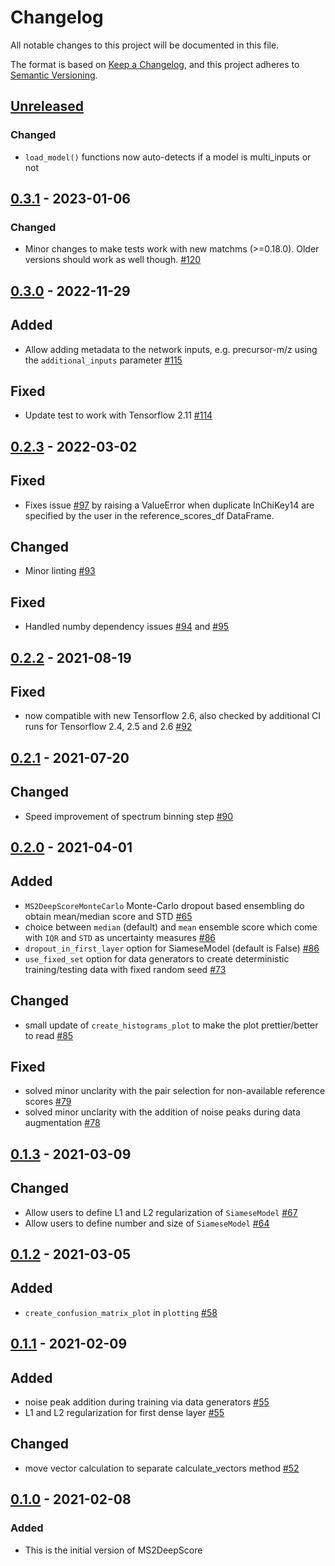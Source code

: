 # Changelog

All notable changes to this project will be documented in this file.

The format is based on [Keep a Changelog](https://keepachangelog.com/en/1.0.0/),
and this project adheres to [Semantic Versioning](https://semver.org/spec/v2.0.0.html).

## [Unreleased]

### Changed

- `load_model()` functions now auto-detects if a model is multi_inputs or not

## [0.3.1] - 2023-01-06

### Changed

- Minor changes to make tests work with new matchms (>=0.18.0). Older versions should work as well though. [#120](https://github.com/matchms/ms2deepscore/pull/120)

## [0.3.0] - 2022-11-29

## Added

- Allow adding metadata to the network inputs, e.g. precursor-m/z using the `additional_inputs` parameter [#115](https://github.com/matchms/ms2deepscore/pull/115)

## Fixed

- Update test to work with Tensorflow 2.11 [#114](https://github.com/matchms/ms2deepscore/pull/114)

## [0.2.3] - 2022-03-02

## Fixed

- Fixes issue [#97](https://github.com/matchms/ms2deepscore/pull/97) by raising a ValueError when duplicate InChiKey14 are specified by the user in the reference_scores_df DataFrame.

## Changed

- Minor linting [#93](https://github.com/matchms/ms2deepscore/pull/93)

## Fixed

- Handled numby dependency issues [#94](https://github.com/matchms/ms2deepscore/issues/94) and [#95](https://github.com/matchms/ms2deepscore/issues/95)

## [0.2.2] - 2021-08-19

## Fixed

- now compatible with new Tensorflow 2.6, also checked by additional CI runs for Tensorflow 2.4, 2.5 and 2.6 [#92](https://github.com/matchms/ms2deepscore/pull/92)

## [0.2.1] - 2021-07-20

## Changed

- Speed improvement of spectrum binning step [#90](https://github.com/matchms/ms2deepscore/pull/90)

## [0.2.0] - 2021-04-01

## Added

- `MS2DeepScoreMonteCarlo` Monte-Carlo dropout based ensembling do obtain mean/median score and STD [#65](https://github.com/matchms/ms2deepscore/pull/65)
- choice between `median` (default) and `mean` ensemble score which come with `IQR` and `STD` as uncertainty measures [#86](https://github.com/matchms/ms2deepscore/pull/86)
- `dropout_in_first_layer` option for SiameseModel (default is False) [#86](https://github.com/matchms/ms2deepscore/pull/86)
- `use_fixed_set` option for data generators to create deterministic training/testing data with fixed random seed [#73](https://github.com/matchms/ms2deepscore/issues/73)

## Changed

- small update of `create_histograms_plot` to make the plot prettier/better to read [#85](https://github.com/matchms/ms2deepscore/pull/85)

## Fixed

- solved minor unclarity with the pair selection for non-available reference scores [#79](https://github.com/matchms/ms2deepscore/pull/79)
- solved minor unclarity with the addition of noise peaks during data augmentation [#78](https://github.com/matchms/ms2deepscore/pull/78)

## [0.1.3] - 2021-03-09

## Changed

- Allow users to define L1 and L2 regularization of `SiameseModel` [#67](https://github.com/matchms/ms2deepscore/issues/67)
- Allow users to define number and size of `SiameseModel` [#64](https://github.com/matchms/ms2deepscore/pull/64)

## [0.1.2] - 2021-03-05

## Added

- `create_confusion_matrix_plot` in `plotting` [#58](https://github.com/matchms/ms2deepscore/pull/58)

## [0.1.1] - 2021-02-09

## Added

- noise peak addition during training via data generators [#55](https://github.com/matchms/ms2deepscore/pull/55)
- L1 and L2 regularization for first dense layer [#55](https://github.com/matchms/ms2deepscore/pull/55)

## Changed

- move vector calculation to separate calculate_vectors method [#52](https://github.com/matchms/ms2deepscore/pull/52)

## [0.1.0] - 2021-02-08

### Added

- This is the initial version of MS2DeepScore

[Unreleased]: https://github.com/matchms/ms2deepscore/compare/0.3.1...HEAD
[0.3.1]: https://github.com/matchms/ms2deepscore/compare/0.3.1...0.3.1
[0.3.0]: https://github.com/matchms/ms2deepscore/compare/0.2.3...0.3.0
[0.2.3]: https://github.com/matchms/ms2deepscore/compare/0.2.2...0.2.3
[0.2.2]: https://github.com/matchms/ms2deepscore/compare/0.2.1...0.2.2
[0.2.1]: https://github.com/matchms/ms2deepscore/compare/0.2.0...0.2.1
[0.2.0]: https://github.com/matchms/ms2deepscore/compare/0.1.3...0.2.0
[0.1.3]: https://github.com/matchms/ms2deepscore/compare/0.1.2...0.1.3
[0.1.2]: https://github.com/matchms/ms2deepscore/compare/0.1.1...0.1.2
[0.1.1]: https://github.com/matchms/ms2deepscore/compare/0.1.0...0.1.1
[0.1.0]: https://github.com/matchms/ms2deepscore/releases/tag/0.1.0
